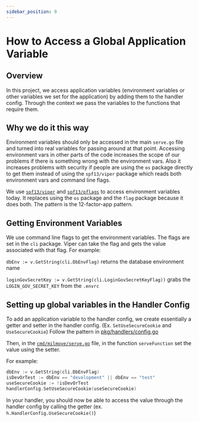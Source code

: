 ```yaml
---
sidebar_position: 9
---
```


# How to Access a Global Application Variable

## Overview

In this project, we access application variables (environment variables or other variables we set for the application) by adding them to the handler config.  Through the context we pass the variables to the functions that require them.

## Why we do it this way

Environment variables should only be accessed in the main `serve.go` file and turned into real variables for passing around at that point. Accessing environment vars in other parts of the code increases the scope of our problems if there is something wrong with the environment vars. Also it increases problems with security if people are using the `os` package directly to get them instead of using the `spf13/viper` package which reads both environment vars and command line flags.

We use [`spf13/viper`](https://github.com/spf13/viper) and
[`spf13/pflags`](https://github.com/spf13/pflag) to access environment variables
today. It replaces using the `os` package and the `flag` package because it does
both. The pattern is the 12-factor-app pattern.

## Getting Environment Variables

We use command line flags to get the environment variables. The flags are set in the `cli` package.  Viper can take the flag and gets the value associated with that flag.  For example:

`dbEnv := v.GetString(cli.DbEnvFlag)` returns the database environment name

`loginGovSecretKey := v.GetString(cli.LoginGovSecretKeyFlag))` grabs the `LOGIN_GOV_SECRET_KEY` from the `.envrc`

## Setting up global variables in the Handler Config

To add an application variable to the handler config, we create essentially a getter and setter in the handler config.
(Ex. `SetUseSecureCookie` and `UseSecureCookie`)
Follow the pattern in [pkg/handlers/config.go](https://github.com/transcom/mymove/blob/main/pkg/handlers/config.go)

Then, in the
[`cmd/milmove/serve.go`](https://github.com/transcom/mymove/blob/main/cmd/milmove/serve.go)
file, in the function `serveFunction` set the value using the setter.

For example:

```go
dbEnv := v.GetString(cli.DbEnvFlag)
isDevOrTest := dbEnv == "development" || dbEnv == "test"
useSecureCookie := !isDevOrTest
handlerConfig.SetUseSecureCookie(useSecureCookie)
```

In your handler, you should now be able to access the value through the handler config by calling the getter (ex. `h.HandlerConfig.UseSecureCookie()`)
